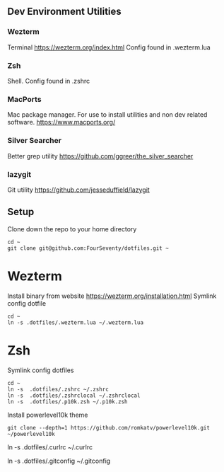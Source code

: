 
## Dev Environment Utilities

### Wezterm
Terminal
https://wezterm.org/index.html
Config found in .wezterm.lua

### Zsh
Shell.
Config found in .zshrc

### MacPorts
Mac package manager. For use to install utilities and non dev related software.
https://www.macports.org/

### Silver Searcher
Better grep utility
https://github.com/ggreer/the_silver_searcher

### lazygit
Git utility
https://github.com/jesseduffield/lazygit


## Setup

Clone down the repo to your home directory
```
cd ~
git clone git@github.com:FourSeventy/dotfiles.git ~
```


# Wezterm
Install binary from website https://wezterm.org/installation.html
Symlink config dotfile
```
cd ~
ln -s .dotfiles/.wezterm.lua ~/.wezterm.lua
```

# Zsh
Symlink config dotfiles
```
cd ~
ln -s  .dotfiles/.zshrc ~/.zshrc
ln -s  .dotfiles/.zshrclocal ~/.zshrclocal
ln -s  .dotfiles/.p10k.zsh ~/.p10k.zsh
```

Install powerlevel10k theme
```
git clone --depth=1 https://github.com/romkatv/powerlevel10k.git ~/powerlevel10k
```





ln -s  .dotfiles/.curlrc ~/.curlrc

ln -s  .dotfiles/.gitconfig ~/.gitconfig

